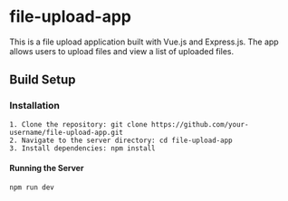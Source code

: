 # file-upload-app

This is a file upload application built with Vue.js and Express.js. The app allows users to upload files and view a list of uploaded files.

## Build Setup

### Installation
```
1. Clone the repository: git clone https://github.com/your-username/file-upload-app.git
2. Navigate to the server directory: cd file-upload-app
3. Install dependencies: npm install
```
#### Running the Server
```
npm run dev
```
